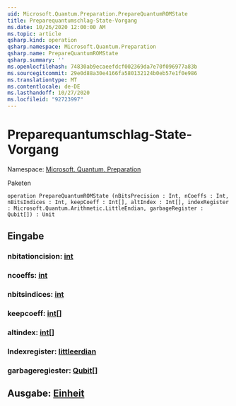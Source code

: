 ```yaml
---
uid: Microsoft.Quantum.Preparation.PrepareQuantumROMState
title: Preparequantumschlag-State-Vorgang
ms.date: 10/26/2020 12:00:00 AM
ms.topic: article
qsharp.kind: operation
qsharp.namespace: Microsoft.Quantum.Preparation
qsharp.name: PrepareQuantumROMState
qsharp.summary: ''
ms.openlocfilehash: 74830ab9ecaeefdcf002369da7e70f096977a83b
ms.sourcegitcommit: 29e0d88a30e4166fa580132124b0eb57e1f0e986
ms.translationtype: MT
ms.contentlocale: de-DE
ms.lasthandoff: 10/27/2020
ms.locfileid: "92723997"
---
```

# <a name="preparequantumromstate-operation"></a>Preparequantumschlag-State-Vorgang

Namespace: [Microsoft. Quantum. Preparation](xref:Microsoft.Quantum.Preparation)

Paketen [](https://nuget.org/packages/)




```qsharp
operation PrepareQuantumROMState (nBitsPrecision : Int, nCoeffs : Int, nBitsIndices : Int, keepCoeff : Int[], altIndex : Int[], indexRegister : Microsoft.Quantum.Arithmetic.LittleEndian, garbageRegister : Qubit[]) : Unit
```


## <a name="input"></a>Eingabe

### <a name="nbitsprecision--int"></a>nbitationcision: [int](xref:microsoft.quantum.lang-ref.int)




### <a name="ncoeffs--int"></a>ncoeffs: [int](xref:microsoft.quantum.lang-ref.int)




### <a name="nbitsindices--int"></a>nbitsindices: [int](xref:microsoft.quantum.lang-ref.int)




### <a name="keepcoeff--int"></a>keepcoeff: [int](xref:microsoft.quantum.lang-ref.int)[]




### <a name="altindex--int"></a>altindex: [int](xref:microsoft.quantum.lang-ref.int)[]




### <a name="indexregister--littleendian"></a>Indexregister: [littleerdian](xref:Microsoft.Quantum.Arithmetic.LittleEndian)




### <a name="garbageregister--qubit"></a>garbageregiester: [Qubit](xref:microsoft.quantum.lang-ref.qubit)[]





## <a name="output--unit"></a>Ausgabe: [Einheit](xref:microsoft.quantum.lang-ref.unit)

